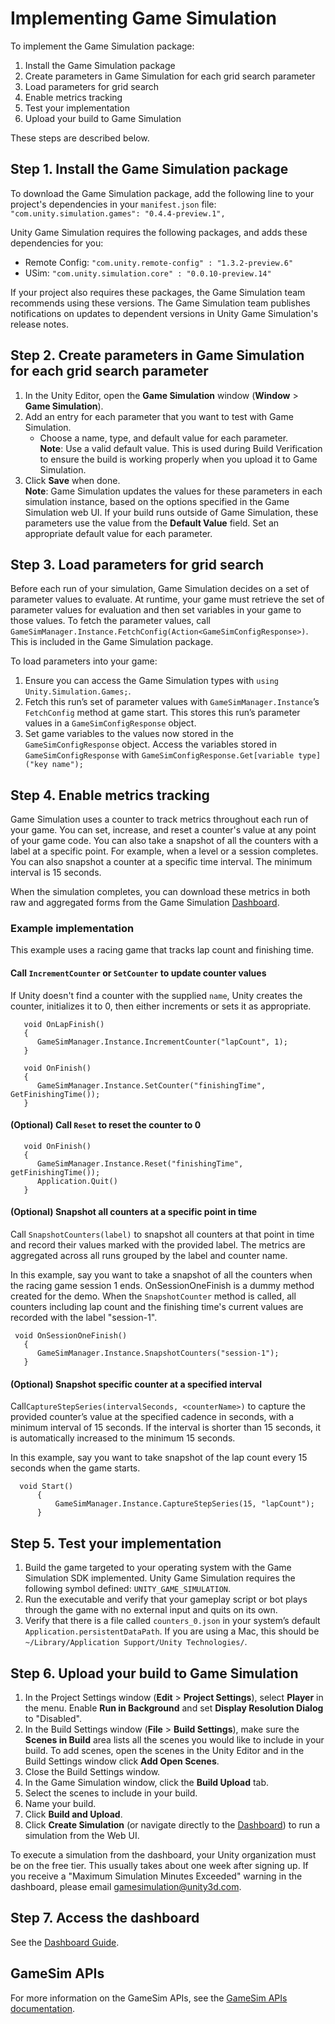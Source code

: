 # Implementing Game Simulation

To implement the Game Simulation package:

1. Install the Game Simulation package
2. Create parameters in Game Simulation for each grid search parameter
3. Load parameters for grid search
4. Enable metrics tracking
5. Test your implementation
6. Upload your build to Game Simulation

These steps are described below.

## Step 1. Install the Game Simulation package
To download the Game Simulation package, add the following line to your project's dependencies in your `manifest.json` file: `"com.unity.simulation.games": "0.4.4-preview.1",`

Unity Game Simulation requires the following packages, and adds these dependencies for you:
* Remote Config: `"com.unity.remote-config" : "1.3.2-preview.6"`
* USim: `"com.unity.simulation.core" : "0.0.10-preview.14"`

If your project also requires these packages, the Game Simulation team recommends using these versions.
The Game Simulation team publishes notifications on updates to dependent versions in Unity Game Simulation's release notes.

## Step 2. Create parameters in Game Simulation for each grid search parameter
1. In the Unity Editor, open the **Game Simulation** window (**Window** > **Game Simulation**).
2. Add an entry for each parameter that you want to test with Game Simulation.
   - Choose a name, type, and default value for each parameter.<br />**Note**: Use a valid default value. This is used during Build Verification to ensure the build is working properly when you upload it to Game Simulation.
3. Click **Save** when done.<br />
**Note**: Game Simulation updates the values for these parameters in each simulation instance, based on the options specified in the Game Simulation web UI. If your build runs outside of Game Simulation, these parameters use the value from the **Default Value** field. Set an appropriate default value for each parameter.

## Step 3. Load parameters for grid search
Before each run of your simulation, Game Simulation decides on a set of parameter values to evaluate. At runtime, your game must retrieve the set of parameter values for evaluation and then set variables in your game to those values. To fetch the parameter values, call `GameSimManager.Instance.FetchConfig(Action<GameSimConfigResponse>)`. This is included in the Game Simulation package. 

To load parameters into your game:
1. Ensure you can access the Game Simulation types with `using Unity.Simulation.Games;`.
2. Fetch this run’s set of parameter values with `GameSimManager.Instance`’s `FetchConfig` method at game start. This stores this run’s parameter values in a `GameSimConfigResponse` object.
3. Set game variables to the values now stored in the `GameSimConfigResponse` object. Access the variables stored in `GameSimConfigResponse` with
`GameSimConfigResponse.Get[variable type]("key name");`

## Step 4. Enable metrics tracking
Game Simulation uses a counter to track metrics throughout each run of your game. You can set, increase, and reset a counter's value at any point of your game code. You can also take a snapshot of all the counters with a label at a specific point. For example, when a level or a session completes. You can also snapshot a counter at a specific time interval. The minimum interval is 15 seconds. 

When the simulation completes, you can download these metrics in both raw and aggregated forms from the Game Simulation [Dashboard](https://gamesimulation.unity3d.com).


### Example implementation
This example uses a racing game that tracks lap count and finishing time.

#### Call `IncrementCounter` or `SetCounter` to update counter values 

If Unity doesn't find a counter with the supplied `name`, Unity creates the counter, initializes it to 0, then either increments or sets it as appropriate.
```
   void OnLapFinish()
   {        
      GameSimManager.Instance.IncrementCounter("lapCount", 1);
   }

   void OnFinish()
   {        
      GameSimManager.Instance.SetCounter("finishingTime", GetFinishingTime());
   }
```

#### (Optional) Call `Reset` to reset the counter to 0
```
   void OnFinish()
   {        
      GameSimManager.Instance.Reset("finishingTime", getFinishingTime());
      Application.Quit()
   }
```

#### (Optional) Snapshot all counters at a specific point in time

Call `SnapshotCounters(label)` to snapshot all counters at that point in time and record their values marked with the provided label. The metrics are aggregated across all runs grouped by the label and counter name.

In this example, say you want to take a snapshot of all the counters when the racing game session 1 ends. OnSessionOneFinish is a dummy method created for the demo. When the `SnapshotCounter` method is called, all counters including lap count and the finishing time's current values are recorded with the label "session-1".
```
 void OnSessionOneFinish()
   {        
      GameSimManager.Instance.SnapshotCounters("session-1");
   }
```

#### (Optional) Snapshot specific counter at a specified interval

Call`CaptureStepSeries(intervalSeconds, <counterName>)` to capture the provided counter’s value at the specified cadence in seconds, with a minimum interval of 15 seconds. If the interval is shorter than 15 seconds, it is automatically increased to the minimum 15 seconds.

In this example, say you want to take snapshot of the lap count every 15 seconds when the game starts.
```
  void Start()
      {
          GameSimManager.Instance.CaptureStepSeries(15, "lapCount");
      }
```

## Step 5. Test your implementation
1. Build the game targeted to your operating system with the Game Simulation SDK implemented. Unity Game Simulation requires the following symbol defined: `UNITY_GAME_SIMULATION`.
2. Run the executable and verify that your gameplay script or bot plays through the game with no external input and quits on its own.
3. Verify that there is a file called `counters_0.json` in your system’s default `Application.persistentDataPath`. If you are using a Mac, this should be `~/Library/Application Support/Unity Technologies/`.

## Step 6. Upload your build to Game Simulation
1. In the Project Settings window (**Edit** > **Project Settings**), select **Player** in the menu. Enable **Run in Background** and set **Display Resolution Dialog** to "Disabled".
2. In the Build Settings window (**File** > **Build Settings**), make sure the **Scenes in Build** area lists all the scenes you would like to include in your build. To add scenes, open the scenes in the Unity Editor and in the Build Settings window click **Add Open Scenes**.
3. Close the Build Settings window.
4. In the Game Simulation window, click the **Build Upload** tab.
5. Select the scenes to include in your build.
6. Name your build.
7. Click **Build and Upload**.
8. Click **Create Simulation** (or navigate directly to the [Dashboard](https://gamesimulation.unity3d.com)) to run a simulation from the Web UI. 

To execute a simulation from the dashboard, your Unity organization must be on the free tier. This usually takes about one week after signing up.  If you receive a "Maximum Simulation Minutes Exceeded" warning in the dashboard, please email [gamesimulation@unity3d.com](mailto:gamesimulation@unity3d.com).

## Step 7. Access the dashboard
See the [Dashboard Guide](https://unity-technologies.github.io/gamesimulation/Docs/dashboard.html).

## GameSim APIs
For more information on the GameSim APIs, see the [GameSim APIs documentation](https://unity-technologies.github.io/gamesimulation/Docs/gamesim-apis.html).

